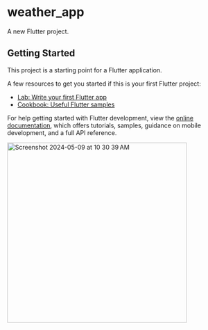 # weather_app

A new Flutter project.

## Getting Started

This project is a starting point for a Flutter application.

A few resources to get you started if this is your first Flutter project:

- [Lab: Write your first Flutter app](https://docs.flutter.dev/get-started/codelab)
- [Cookbook: Useful Flutter samples](https://docs.flutter.dev/cookbook)

For help getting started with Flutter development, view the
[online documentation](https://docs.flutter.dev/), which offers tutorials,
samples, guidance on mobile development, and a full API reference.




<img width="414" alt="Screenshot 2024-05-09 at 10 30 39 AM" src="https://github.com/ShabnuSaman/weather-app/assets/143529541/bfa45517-f942-4595-9700-95f5a3261927">

